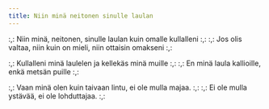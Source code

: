 ```yaml
---
title: Niin minä neitonen sinulle laulan
---
```

:,: Niin minä, neitonen, sinulle laulan
kuin omalle kullalleni :,:
:,: Jos olis valtaa, niin kuin on mieli,
niin ottaisin omakseni :,:

:,: Kullalleni minä laulelen
ja kellekäs minä muille :,:
:,: En minä laula kallioille,
enkä metsän puille :,:

:,: Vaan minä olen kuin taivaan lintu,
ei ole mulla majaa. :,:
:,: Ei ole mulla ystävää,
ei ole lohduttajaa. :,:
